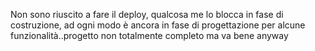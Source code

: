 Non sono riuscito a fare il deploy, qualcosa me lo blocca in fase di costruzione, ad ogni modo è ancora in fase di progettazione per alcune funzionalità..progetto non totalmente completo ma va bene anyway 
